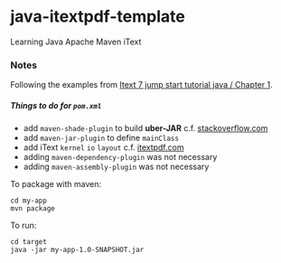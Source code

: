 # java-itextpdf-template
Learning Java Apache Maven iText

### Notes

Following the examples from [Itext 7 jump start tutorial java / Chapter 1](https://itextpdf.com/en/resources/books/itext-7-jump-start-tutorial-java/chapter-1).

##### Things to do for ``pom.xml``

- add ``maven-shade-plugin`` to build **uber-JAR** c.f. [stackoverflow.com](https://stackoverflow.com/questions/10568275/noclassdeffounderror-on-maven-dependency)
- add ``maven-jar-plugin`` to define ``mainClass``
- add iText ``kernel`` ``io`` ``layout`` c.f. [itextpdf.com](https://itextpdf.com/en/resources/installation-guides/installing-itext-7-java)
- adding ``maven-dependency-plugin`` was not necessary
- adding ``maven-assembly-plugin`` was not necessary

To package with maven:

```
cd my-app 
mvn package
```

To run:

```
cd target
java -jar my-app-1.0-SNAPSHOT.jar
```
